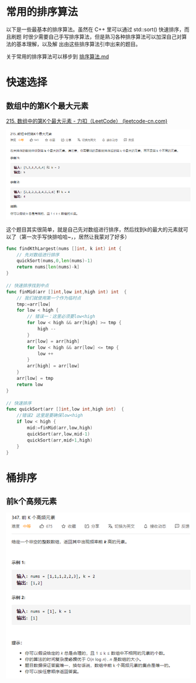 # 常用的排序算法

以下是一些最基本的排序算法。虽然在 C++ 里可以通过 std::sort() 快速排序，而且刷题 时很少需要自己手写排序算法，但是熟习各种排序算法可以加深自己对算法的基本理解，以及解 出由这些排序算法引申出来的题目。

关于常用的排序算法可以移步到 [排序算法.md](..\算法总结\排序算法.md) 

# 快速选择

## 数组中的第K个最大元素

[215. 数组中的第K个最大元素 - 力扣（LeetCode） (leetcode-cn.com)](https://leetcode-cn.com/problems/kth-largest-element-in-an-array/)

![image-20210315211114681](images/image-20210315211114681.png)

这个题目其实很简单，就是自己先对数组进行排序，然后找到k的最大的元素就可以了（第一次手写快排哈哈~，，居然让我蒙对了好多）

```go
func findKthLargest(nums []int, k int) int {
	// 先对数组进行排序
	quickSort(nums,0,len(nums)-1)
	return nums[len(nums)-k]
}

// 快速排序找到中点
func finMid(arr []int,low int,high int) int  {
	// 我们就使用第一个作为临时点
	tmp:=arr[low]
	for low < high {
		// 错误一：这里必须要low<high
		for low < high && arr[high] >= tmp {
			high --
		}
		arr[low] = arr[high]
		for low < high && arr[low] <= tmp {
			low ++
		}
		arr[high] = arr[low]
	}
	arr[low] = tmp
	return low
}

// 快速排序
func quickSort(arr []int,low int,high int)  {
	//错误2 这里是要确保low<high
	if low < high {
		mid:=finMid(arr,low,high)
		quickSort(arr,low,mid-1)
		quickSort(arr,mid+1,high)
	}
}
```

# 桶排序

## 前k个高频元素

![image-20210315213526823](images/image-20210315213526823.png)

